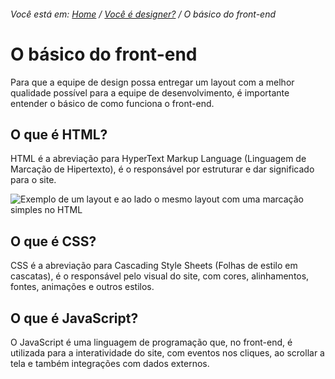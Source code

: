 ###### Você está em: [Home](/README.md) / [Você é designer?](/docs/chapter-2/) / O básico do front-end

# O básico do front-end

Para que a equipe de design possa entregar um layout com a melhor qualidade possível para a equipe de desenvolvimento, é importante entender o básico de como funciona o front-end.

## O que é HTML?

HTML é a abreviação para HyperText Markup Language (Linguagem de Marcação de Hipertexto), é o responsável por estruturar e dar significado para o site.

![Exemplo de um layout e ao lado o mesmo layout com uma marcação simples no HTML](https://user-images.githubusercontent.com/3299130/186332477-16ecbb37-618b-4c71-b5ca-8e2328ca9447.png)

## O que é CSS?

CSS é a abreviação para Cascading Style Sheets (Folhas de estilo em cascatas), é o responsável pelo visual do site, com cores, alinhamentos, fontes, animações e outros estilos.

## O que é JavaScript?

O JavaScript é uma linguagem de programação que, no front-end, é utilizada para a interatividade do site, com eventos nos cliques, ao scrollar a tela e também integrações com dados externos. 
